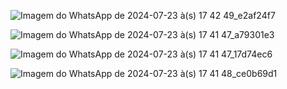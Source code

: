 ![Imagem do WhatsApp de 2024-07-23 à(s) 17 42 49_e2af24f7](https://github.com/user-attachments/assets/9420d56e-a930-45cb-b863-350a6431f296)


![Imagem do WhatsApp de 2024-07-23 à(s) 17 41 47_a79301e3](https://github.com/user-attachments/assets/2616a4c8-a10e-4d91-8043-6eb6526287fe)


![Imagem do WhatsApp de 2024-07-23 à(s) 17 41 47_17d74ec6](https://github.com/user-attachments/assets/9a0c2d38-0629-4add-be3b-2e7e8a9f871f)


![Imagem do WhatsApp de 2024-07-23 à(s) 17 41 48_ce0b69d1](https://github.com/user-attachments/assets/a12b7921-c123-4eb6-8e53-5c930f978bcf)
